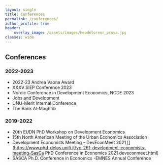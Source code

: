 ```yaml
---
layout: single
title: Conferences
permalink: /conferences/
author_profile: true
header:
    overlay_image: /assets/images/headelorenr_prova.jpg
classes: wide
---
```


## Conferences

### 2022-2023

- 2022-23 Andrea Vaona Award [<i class="fas fa-link" aria-hidden="true"></i>](https://www.univrmagazine.it/2023/09/19/premio-vaona/)
- XXXV SIEP Conference 2023 [<i class="fas fa-link" aria-hidden="true"></i>](http://www.siepweb.it/siep/wp/en/en/xxxv-siep-conference-2023/)
- Nordic Conference in Development Economics, NCDE 2023 [<i class="fas fa-link" aria-hidden="true"></i>](https://www.gu.se/en/school-business-economics-law/economics/our-research/research-areas/development-economics/nordic-conference-in-development-economics-ncde-2023)
- Jobs and Development[<i class="fas fa-link" aria-hidden="true"></i>](https://jobsanddevelopmentconference.org/conferences-list/2022-conference-2/)
- UNU-Merit Internal Conference
- The Bank Al-Maghrib [<i class="fas fa-link" aria-hidden="true"></i>](8https://www.imf.org/en/News/Seminars/Conferences/2022/06/23/transformational-recovery-seizing-opportunities-from-the-crisis)

### 2019-2022

- 20th EUDN PhD Workshop on Development Economics
- 15th North American Meeting of the Urban Economics Association [<i class="fas fa-link" aria-hidden="true"></i>](https://urbaneconomics.org/meetings/uea2021/)
- Development Economists Meeting – DevEconMeet 2021 [<i class="fas fa-link" aria-hidden="true"></i>](https://www.phd-delos.unifi.it/vp-261-development-economists-meeting-SasCa PhD Conference in Economics 2021
deveconmeet.html)
- SASCA Ph.D. Conference in Economics [<i class="fas fa-link" aria-hidden="true"></i>](https://sites.google.com/view/sassari-venice-phd-conference/2021-edition#)
-EMNES Annual Conference [<i class="fas fa-link" aria-hidden="true"></i>](https://emnes.org/wp-content/uploads/2019/06/speakers.pdf)
